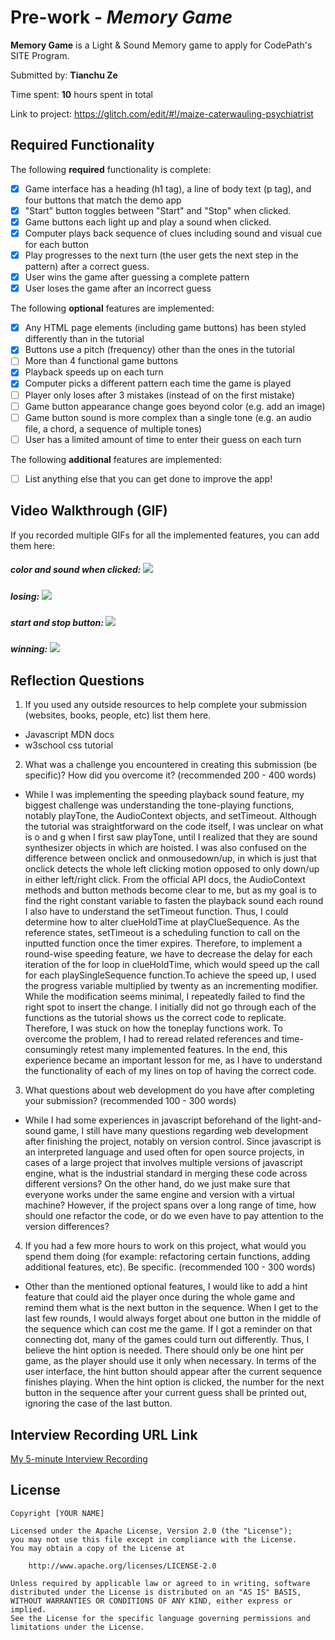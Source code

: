 # Pre-work - _Memory Game_

**Memory Game** is a Light & Sound Memory game to apply for CodePath's SITE Program.

Submitted by: **Tianchu Ze**

Time spent: **10** hours spent in total

Link to project: https://glitch.com/edit/#!/maize-caterwauling-psychiatrist

## Required Functionality

The following **required** functionality is complete:

- [x] Game interface has a heading (h1 tag), a line of body text (p tag), and four buttons that match the demo app
- [x] "Start" button toggles between "Start" and "Stop" when clicked.
- [x] Game buttons each light up and play a sound when clicked.
- [x] Computer plays back sequence of clues including sound and visual cue for each button
- [x] Play progresses to the next turn (the user gets the next step in the pattern) after a correct guess.
- [x] User wins the game after guessing a complete pattern
- [x] User loses the game after an incorrect guess

The following **optional** features are implemented:

- [x] Any HTML page elements (including game buttons) has been styled differently than in the tutorial
- [x] Buttons use a pitch (frequency) other than the ones in the tutorial
- [ ] More than 4 functional game buttons
- [x] Playback speeds up on each turn
- [x] Computer picks a different pattern each time the game is played
- [ ] Player only loses after 3 mistakes (instead of on the first mistake)
- [ ] Game button appearance change goes beyond color (e.g. add an image)
- [ ] Game button sound is more complex than a single tone (e.g. an audio file, a chord, a sequence of multiple tones)
- [ ] User has a limited amount of time to enter their guess on each turn

The following **additional** features are implemented:

- [ ] List anything else that you can get done to improve the app!

## Video Walkthrough (GIF)

If you recorded multiple GIFs for all the implemented features, you can add them here:

##### color and sound when clicked: ![](https://cdn.glitch.global/cdaa76b3-4e62-40fe-9f73-d1daa51f1ea7/color-sound.gif?v=1647415628859)

##### losing: ![](https://cdn.glitch.global/cdaa76b3-4e62-40fe-9f73-d1daa51f1ea7/lost.gif?v=1647415634261)

##### start and stop button: ![](https://cdn.glitch.global/cdaa76b3-4e62-40fe-9f73-d1daa51f1ea7/start-stop.gif?v=1647415636773)

##### winning: ![](https://cdn.glitch.global/cdaa76b3-4e62-40fe-9f73-d1daa51f1ea7/win.gif?v=1647897215978)

## Reflection Questions

1. If you used any outside resources to help complete your submission (websites, books, people, etc) list them here.

- Javascript MDN docs
- w3school css tutorial

2. What was a challenge you encountered in creating this submission (be specific)? How did you overcome it? (recommended 200 - 400 words)

- While I was implementing the speeding playback sound feature, my biggest challenge was understanding the tone-playing functions, notably playTone, the AudioContext objects, and setTimeout. Although the tutorial was straightforward on the code itself, I was unclear on what is o and g when I first saw playTone, until I realized that they are sound synthesizer objects in which are hoisted. I was also confused on the difference between onclick and onmousedown/up, in which is just that onclick detects the whole left clicking motion opposed to only down/up in either left/right click. From the official API docs, the AudioContext methods and button methods become clear to me, but as my goal is to find the right constant variable to fasten the playback sound each round I also have to understand the setTimeout function. Thus, I could determine how to alter clueHoldTime at playClueSequence. As the reference states, setTimeout is a scheduling function to call on the inputted function once the timer expires. Therefore, to implement a round-wise speeding feature, we have to decrease the delay for each iteration of the for loop in clueHoldTime, which would speed up the call for each playSingleSequence function.To achieve the speed up, I used the progress variable multiplied by twenty as an incrementing modifier. While the modification seems minimal, I repeatedly failed to find the right spot to insert the change. I initially did not go through each of the functions as the tutorial shows us the correct code to replicate. Therefore, I was stuck on how the toneplay functions work. To overcome the problem, I had to reread related references and time-consumingly retest many implemented features. In the end, this experience became an important lesson for me, as I have to understand the functionality of each of my lines on top of having the correct code. 

3. What questions about web development do you have after completing your submission? (recommended 100 - 300 words)

- While I had some experiences in javascript beforehand of the light-and-sound game, I still have many questions regarding web development after finishing the project, notably on version control. Since javascript is an interpreted language and used often for open source projects, in cases of a large project that involves multiple versions of javascript engine, what is the industrial standard in merging these code across different versions? On the other hand, do we just make sure that everyone works under the same engine and version with a virtual machine? However, if the project spans over a long range of time, how should one refactor the code, or do we even have to pay attention to the version differences?

4. If you had a few more hours to work on this project, what would you spend them doing (for example: refactoring certain functions, adding additional features, etc). Be specific. (recommended 100 - 300 words)

- Other than the mentioned optional features, I would like to add a hint feature that could aid the player once during the whole game and remind them what is the next button in the sequence. When I get to the last few rounds, I would always forget about one button in the middle of the sequence which can cost me the game. If I got a reminder on that connecting dot, many of the games could turn out differently. Thus, I believe the hint option is needed. There should only be one hint per game, as the player should use it only when necessary. In terms of the user interface, the hint button should appear after the current sequence finishes playing. When the hint option is clicked, the number for the next button in the sequence after your current guess shall be printed out, ignoring the case of the last button. 

## Interview Recording URL Link

[My 5-minute Interview Recording](your-link-here)

## License

    Copyright [YOUR NAME]

    Licensed under the Apache License, Version 2.0 (the "License");
    you may not use this file except in compliance with the License.
    You may obtain a copy of the License at

        http://www.apache.org/licenses/LICENSE-2.0

    Unless required by applicable law or agreed to in writing, software
    distributed under the License is distributed on an "AS IS" BASIS,
    WITHOUT WARRANTIES OR CONDITIONS OF ANY KIND, either express or implied.
    See the License for the specific language governing permissions and
    limitations under the License.
